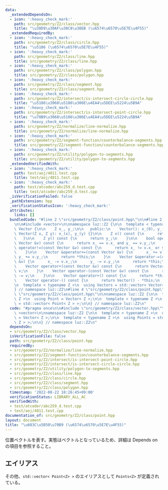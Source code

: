 ```yaml
---
data:
  _extendedDependsOn:
  - icon: ':heavy_check_mark:'
    path: src/geometry/Z2/class/vector.hpp
    title: "\u30D9\u30AF\u30C8\u30EB (\u6574\u6570\u5E7E\u4F55)"
  _extendedRequiredBy:
  - icon: ':heavy_check_mark:'
    path: src/geometry/Z2/class/circle.hpp
    title: "\u5186 (\u6574\u6570\u5E7E\u4F55)"
  - icon: ':heavy_check_mark:'
    path: src/geometry/Z2/class/line.hpp
    title: src/geometry/Z2/class/line.hpp
  - icon: ':heavy_check_mark:'
    path: src/geometry/Z2/class/polygon.hpp
    title: src/geometry/Z2/class/polygon.hpp
  - icon: ':heavy_check_mark:'
    path: src/geometry/Z2/class/segment.hpp
    title: src/geometry/Z2/class/segment.hpp
  - icon: ':heavy_check_mark:'
    path: src/geometry/Z2/intersect/is-intersect-circle-circle.hpp
    title: "\u5186\u3068\u5186\u306E\u4EA4\u5DEE\u5224\u5B9A"
  - icon: ':heavy_check_mark:'
    path: src/geometry/Z2/intersect/is-intersect-point-circle.hpp
    title: "\u70B9\u3068\u5186\u306E\u4EA4\u5DEE\u5224\u5B9A"
  - icon: ':heavy_check_mark:'
    path: src/geometry/Z2/normalize/line-normalize.hpp
    title: src/geometry/Z2/normalize/line-normalize.hpp
  - icon: ':heavy_check_mark:'
    path: src/geometry/Z2/segment-function/counterbalance-segments.hpp
    title: src/geometry/Z2/segment-function/counterbalance-segments.hpp
  - icon: ':heavy_check_mark:'
    path: src/geometry/Z2/utility/polygon-to-segments.hpp
    title: src/geometry/Z2/utility/polygon-to-segments.hpp
  _extendedVerifiedWith:
  - icon: ':heavy_check_mark:'
    path: test/aoj/4011.test.cpp
    title: test/aoj/4011.test.cpp
  - icon: ':heavy_check_mark:'
    path: test/atcoder/abc259_d.test.cpp
    title: test/atcoder/abc259_d.test.cpp
  _isVerificationFailed: false
  _pathExtension: hpp
  _verificationStatusIcon: ':heavy_check_mark:'
  attributes:
    links: []
  bundledCode: "#line 2 \"src/geometry/Z2/class/point.hpp\"\n\n#line 2 \"src/geometry/Z2/class/vector.hpp\"\
    \n\n#include <vector>\n\nnamespace luz::Z2 {\n\n  template < typename Z >\n  class\
    \ Vector {\n\n    Z x_, y_;\n\n   public:\n    Vector(): x_(0), y_(0) {}\n   \
    \ Vector(Z x, Z y): x_(x), y_(y) {}\n\n    Z x() const {\n      return x_;\n \
    \   }\n\n    Z y() const {\n      return y_;\n    }\n\n    bool operator==(const\
    \ Vector &v) const {\n      return x_ == v.x_ and y_ == v.y_;\n    }\n\n    bool\
    \ operator!=(const Vector &v) const {\n      return x_ != v.x_ or y_ != v.y_;\n\
    \    }\n\n    Vector &operator+=(const Vector &v) {\n      x_ += v.x_;\n     \
    \ y_ += v.y_;\n      return *this;\n    }\n    Vector &operator-=(const Vector\
    \ &v) {\n      x_ -= v.x_;\n      y_ -= v.y_;\n      return *this;\n    }\n\n\
    \    Vector operator+(const Vector &v) const {\n      return Vector(*this) +=\
    \ v;\n    }\n    Vector operator-(const Vector &v) const {\n      return Vector(*this)\
    \ -= v;\n    }\n\n    Vector operator+() const {\n      return *this;\n    }\n\
    \    Vector operator-() const {\n      return Vector() - *this;\n    }\n  };\n\
    \n  template < typename Z >\n  using Vectors = std::vector< Vector< Z > >;\n\n\
    } // namespace luz::Z2\n#line 4 \"src/geometry/Z2/class/point.hpp\"\n\n#line 6\
    \ \"src/geometry/Z2/class/point.hpp\"\n\nnamespace luz::Z2 {\n\n  template < typename\
    \ Z >\n  using Point = Vector< Z >;\n\n  template < typename Z >\n  using Points\
    \ = std::vector< Point< Z > >;\n\n} // namespace luz::Z2\n"
  code: "#pragma once\n\n#include \"src/geometry/Z2/class/vector.hpp\"\n\n#include\
    \ <vector>\n\nnamespace luz::Z2 {\n\n  template < typename Z >\n  using Point\
    \ = Vector< Z >;\n\n  template < typename Z >\n  using Points = std::vector< Point<\
    \ Z > >;\n\n} // namespace luz::Z2\n"
  dependsOn:
  - src/geometry/Z2/class/vector.hpp
  isVerificationFile: false
  path: src/geometry/Z2/class/point.hpp
  requiredBy:
  - src/geometry/Z2/normalize/line-normalize.hpp
  - src/geometry/Z2/segment-function/counterbalance-segments.hpp
  - src/geometry/Z2/intersect/is-intersect-point-circle.hpp
  - src/geometry/Z2/intersect/is-intersect-circle-circle.hpp
  - src/geometry/Z2/utility/polygon-to-segments.hpp
  - src/geometry/Z2/class/line.hpp
  - src/geometry/Z2/class/circle.hpp
  - src/geometry/Z2/class/segment.hpp
  - src/geometry/Z2/class/polygon.hpp
  timestamp: '2022-08-22 18:26:45+09:00'
  verificationStatus: LIBRARY_ALL_AC
  verifiedWith:
  - test/atcoder/abc259_d.test.cpp
  - test/aoj/4011.test.cpp
documentation_of: src/geometry/Z2/class/point.hpp
layout: document
title: "\u683C\u5B50\u70B9 (\u6574\u6570\u5E7E\u4F55)"
---
```


位置ベクトルを表す。実態はベクトルとなっているため、詳細は Depends on の項目を参照すること。

## エイリアス
その他、`std::vector< Point<Z> >` のエイリアスとして `Points<Z>` が定義されている。
